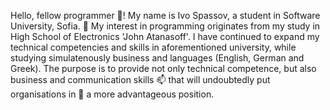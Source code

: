 Hello, fellow programmer 👋! My name is Ivo Spassov, a student in Software University, Sofia. 👀 My interest in programming originates from my study in High School of Electronics 'John Atanasoff'. I have continued to expand my technical competencies and skills in aforementioned university, while studying simulatenously business and languages (English, German and Greek). The purpose is to provide not only technical competence, but also business and communication skills 📫 that will undoubtedly put organisations in 🌱 a more advantageous position.
